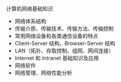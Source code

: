 计算机网络基础知识

- 网络体系结构
- 传输介质、传输技术、传输方法、传输控制
- 常用网络设备和各类通信设备的特点
- Client-Server 结构、Browser-Server 结构
- LAN（拓扑、存取控制、组网、网间连接）
- Internet 和 Intranet 基础知识及应用
- 网络软件
- 网络管理、网络性能分析